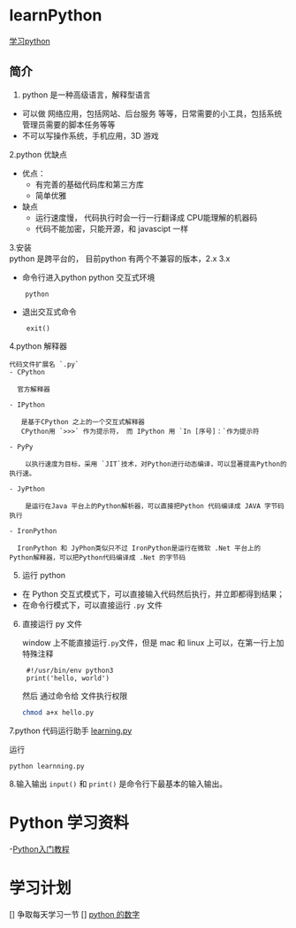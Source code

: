 # learnPython

[学习python](https://www.liaoxuefeng.com/wiki/0014316089557264a6b348958f449949df42a6d3a2e542c000)

## 简介

1. python 是一种高级语言，解释型语言

- 可以做 网络应用，包括网站、后台服务 等等，日常需要的小工具，包括系统管理员需要的脚本任务等等
- 不可以写操作系统，手机应用，3D 游戏

2.python 优缺点

- 优点：
  - 有完善的基础代码库和第三方库
  - 简单优雅
- 缺点  
  - 运行速度慢， 代码执行时会一行一行翻译成 CPU能理解的机器码
  - 代码不能加密，只能开源，和 javascipt 一样

3.安装  
   python 是跨平台的， 目前python 有两个不兼容的版本，2.x 3.x

- 命令行进入python python 交互式环境

```
    python
```

- 退出交互式命令

   ```
    exit()
   ```

4.python 解释器

    代码文件扩展名 `.py`
    - CPython

      官方解释器

    - IPython

       是基于CPython 之上的一个交互式解释器
       CPython用 `>>>` 作为提示符， 而 IPython 用 `In [序号]：`作为提示符

    - PyPy

        以执行速度为目标，采用 `JIT`技术，对Python进行动态编译，可以显著提高Python的执行速。

    - JyPthon

        是运行在Java 平台上的Python解析器，可以直接把Python 代码编译成 JAVA 字节码执行

    - IronPython

      IronPython 和 JyPhon类似只不过 IronPython是运行在微软 .Net 平台上的 Python解释器，可以把Python代码编译成 .Net 的字节码

5. 运行 python

- 在 Python 交互式模式下，可以直接输入代码然后执行，并立即都得到结果；
- 在命令行模式下，可以直接运行 `.py` 文件

6. 直接运行 py 文件

      window 上不能直接运行`.py`文件，但是 mac 和 linux 上可以，在第一行上加特殊注释

      ```shell
       #!/usr/bin/env python3
       print('hello, world')
      ```

      然后 通过命令给 文件执行权限

      ```bash
      chmod a+x hello.py
      ```

7.python 代码运行助手
   [learning.py](https://raw.githubusercontent.com/michaelliao/learn-python3/master/teach/learning.py)
   
   运行

   ```
   python learnning.py
   ```

8.输入输出
   `input()` 和 `print()` 是命令行下最基本的输入输出。

# Python 学习资料

-[Python入门教程](https://m.runoob.com/python3/python3-tutorial.html)

# 学习计划

 [] 争取每天学习一节
 [] [python 的数字](https://m.runoob.com/python3/python3-number.html)